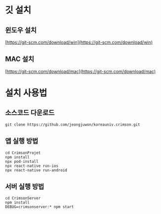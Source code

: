 # 깃 설치

## 윈도우 설치

[https://git-scm.com/download/win](https://git-scm.com/download/win)

## MAC 설치

[https://git-scm.com/download/mac](https://git-scm.com/download/mac)

# 설치 사용법

## 소스코드 다운로드

```
git clone https://github.com/jeongjuwon/koreauniv.crimson.git
```

## 앱 실행 방법

```
cd CrimsonProjet
npm install
npx pod-install
npx react-native run-ios
npx react-native run-android
```

## 서버 실행 방법

```
cd CrimsonServer
npm install
DEBUG=crimsonserver:* npm start
```
